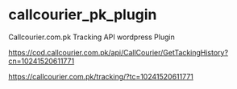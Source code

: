 # callcourier_pk_plugin
Callcourier.com.pk Tracking API wordpress Plugin


https://cod.callcourier.com.pk/api/CallCourier/GetTackingHistory?cn=10241520611771

https://callcourier.com.pk/tracking/?tc=10241520611771


